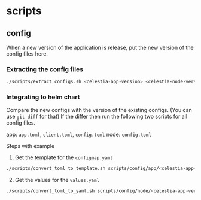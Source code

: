 # scripts

## config

When a new version of the application is release, put the new version of the config files here.

### Extracting the config files

```bash
./scripts/extract_configs.sh <celestia-app-version> <celestia-node-version>
```

### Integrating to helm chart

Compare the new configs with the version of the existing configs. (You can use `git diff` for that)
If the differ then run the following two scripts for all config files.

app: `app.toml`, `client.toml`, `config.toml`
node: `config.toml`

Steps with example

1. Get the template for the `configmap.yaml`
```bash
./scripts/convert_toml_to_template.sh scripts/config/app/<celestia-app-version>/config.toml app [node_subtype]
```

2. Get the values for the `values.yaml`
```bash
./scripts/convert_toml_to_yaml.sh scripts/config/node/<celestia-app-version>/config.toml
```
